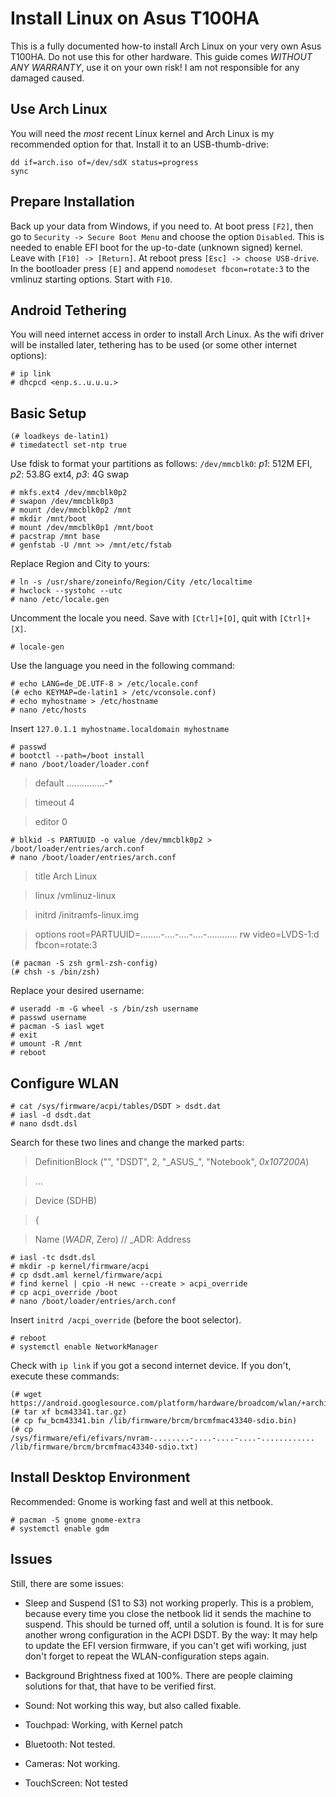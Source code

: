 # Install Linux on Asus T100HA
This is a fully documented how-to install Arch Linux on your very own Asus T100HA. Do not use this for other hardware.
This guide comes *WITHOUT ANY WARRANTY*, use it on your own risk! I am not responsible for any damaged caused.

## Use Arch Linux
You will need the *most* recent Linux kernel and Arch Linux is my recommended option for that.
Install it to an USB-thumb-drive:

    dd if=arch.iso of=/dev/sdX status=progress
    sync

## Prepare Installation
Back up your data from Windows, if you need to.
At boot press `[F2]`, then go to `Security -> Secure Boot Menu` and choose the option `Disabled`.
This is needed to enable EFI boot for the up-to-date (unknown signed) kernel. Leave with `[F10] -> [Return]`.
At reboot press `[Esc] -> choose USB-drive`. In the bootloader press `[E]` and append
`nomodeset fbcon=rotate:3` to the vmlinuz starting options. Start with `F10`.

## Android Tethering
You will need internet access in order to install Arch Linux. As the wifi driver will be installed later,
tethering has to be used (or some other internet options):

    # ip link
    # dhcpcd <enp.s..u.u.u.>

## Basic Setup

    (# loadkeys de-latin1)
    # timedatectl set-ntp true
Use fdisk to format your partitions as follows: `/dev/mmcblk0`: _p1_: 512M EFI, _p2_: 53.8G ext4, _p3_: 4G swap

    # mkfs.ext4 /dev/mmcblk0p2
    # swapon /dev/mmcblk0p3
    # mount /dev/mmcblk0p2 /mnt
    # mkdir /mnt/boot
    # mount /dev/mmcblk0p1 /mnt/boot
    # pacstrap /mnt base
    # genfstab -U /mnt >> /mnt/etc/fstab
    
Replace Region and City to yours:

    # ln -s /usr/share/zoneinfo/Region/City /etc/localtime
    # hwclock --systohc --utc
    # nano /etc/locale.gen
    
Uncomment the locale you need. Save with `[Ctrl]+[O]`, quit with `[Ctrl]+[X]`.

    # locale-gen
    
Use the language you need in the following command:

    # echo LANG=de_DE.UTF-8 > /etc/locale.conf
    (# echo KEYMAP=de-latin1 > /etc/vconsole.conf)
    # echo myhostname > /etc/hostname
    # nano /etc/hosts
    
Insert `127.0.1.1 myhostname.localdomain myhostname`

    # passwd
    # bootctl --path=/boot install
    # nano /boot/loader/loader.conf

>default  ...............-*

>timeout  4

>editor   0

    # blkid -s PARTUUID -o value /dev/mmcblk0p2 > /boot/loader/entries/arch.conf
    # nano /boot/loader/entries/arch.conf

>title          Arch Linux

>linux          /vmlinuz-linux

>initrd         /initramfs-linux.img

>options        root=PARTUUID=........-....-....-....-............ rw video=LVDS-1:d fbcon=rotate:3

    (# pacman -S zsh grml-zsh-config)
    (# chsh -s /bin/zsh)
    
Replace your desired username:

    # useradd -m -G wheel -s /bin/zsh username
    # passwd username
    # pacman -S iasl wget
    # exit
    # umount -R /mnt
    # reboot

## Configure WLAN

    # cat /sys/firmware/acpi/tables/DSDT > dsdt.dat
    # iasl -d dsdt.dat
    # nano dsdt.dsl
    
Search for these two lines and change the marked parts:

>DefinitionBlock ("", "DSDT", 2, "\_ASUS\_", "Notebook", *0x107200A*)

>  ...

>Device (SDHB)

>{

>    Name (*WADR*, Zero)  // \_ADR: Address

    # iasl -tc dsdt.dsl
    # mkdir -p kernel/firmware/acpi
    # cp dsdt.aml kernel/firmware/acpi
    # find kernel | cpio -H newc --create > acpi_override
    # cp acpi_override /boot
    # nano /boot/loader/entries/arch.conf
    
Insert `initrd /acpi_override` (before the boot selector).

    # reboot
    # systemctl enable NetworkManager
    
Check with `ip link` if you got a second internet device. If you don't, execute these commands:

    (# wget https://android.googlesource.com/platform/hardware/broadcom/wlan/+archive/master/bcmdhd/firmware/bcm43341.tar.gz)
    (# tar xf bcm43341.tar.gz)
    (# cp fw_bcm43341.bin /lib/firmware/brcm/brcmfmac43340-sdio.bin)
    (# cp /sys/firmware/efi/efivars/nvram-........-....-....-....-............ /lib/firmware/brcm/brcmfmac43340-sdio.txt)

## Install Desktop Environment
Recommended: Gnome is working fast and well at this netbook.

    # pacman -S gnome gnome-extra
    # systemctl enable gdm

## Issues
Still, there are some issues:

- Sleep and Suspend (S1 to S3) not working properly. This is a problem, because every time you close the netbook lid it sends the machine to suspend. This should be turned off, until a solution is found. It is for sure another wrong configuration in the ACPI DSDT. By the way: It may help to update the EFI version firmware, if you can't get wifi working, just don't forget to repeat the WLAN-configuration steps again.

- Background Brightness fixed at 100%. There are people claiming solutions for that, that have to be verified first.

- Sound: Not working this way, but also called fixable.

- Touchpad: Working, with Kernel patch

- Bluetooth: Not tested.

- Cameras: Not working.

- TouchScreen: Not tested
